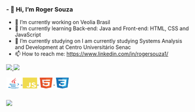 ### - 👋 Hi, I’m Roger Souza

  - 🔭 I’m currently working on Veolia Brasil
  - 🌱 I’m currently learning Back-end: Java and Front-end: HTML, CSS and JavaScript
  - 👀 I’m currently studying on I am currently studying Systems Analysis and Development at Centro Universitário Senac
  - 📫 How to reach me: https://www.linkedin.com/in/rogersouza1/

<div>

<a href="[https://github.com/rafaballerini](https://github.com/RogerSouza1)">

<img height="180em" src="https://github-readme-stats.vercel.app/api?username=RogerSouza1&show_icons=false&theme=dark&include_all_commits=true&count_private=true"/>

<img height="180em" src="https://github-readme-stats.vercel.app/api/top-langs/?username=RogerSouza1&theme=dark"/>

 
</div>

<div style="display: inline_block"><br>
  <img align="center" alt="Du-Java" height="30" width="40" src="https://github.com/devicons/devicon/blob/master/icons/java/java-original.svg">
  <img align="center" alt="Du-Js" height="30" width="40" src="https://raw.githubusercontent.com/devicons/devicon/master/icons/javascript/javascript-plain.svg">
  <img align="center" alt="Du-HTML" height="30" width="40" src="https://raw.githubusercontent.com/devicons/devicon/master/icons/html5/html5-original.svg">
  <img align="center" alt="Du-CSS" height="30" width="40" src="https://raw.githubusercontent.com/devicons/devicon/master/icons/css3/css3-original.svg">

          
</div>
<br>
<div> 

 <a href="https://www.linkedin.com/in/rogersouza1/" target="_blank"><img src="https://img.shields.io/badge/-LinkedIn-%230077B5?style=for-the-badge&logo=linkedin&logoColor=white" target="_blank"></a> 

</a> 
</div>
